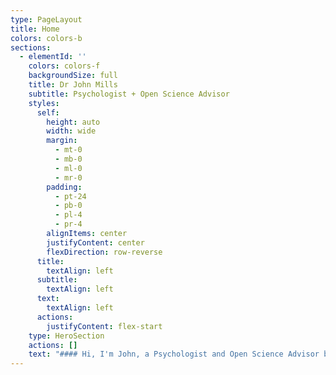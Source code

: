 ```yaml
---
type: PageLayout
title: Home
colors: colors-b
sections:
  - elementId: ''
    colors: colors-f
    backgroundSize: full
    title: Dr John Mills
    subtitle: Psychologist + Open Science Advisor
    styles:
      self:
        height: auto
        width: wide
        margin:
          - mt-0
          - mb-0
          - ml-0
          - mr-0
        padding:
          - pt-24
          - pb-0
          - pl-4
          - pr-4
        alignItems: center
        justifyContent: center
        flexDirection: row-reverse
      title:
        textAlign: left
      subtitle:
        textAlign: left
      text:
        textAlign: left
      actions:
        justifyContent: flex-start
    type: HeroSection
    actions: []
    text: "#### Hi, I'm John, a Psychologist and Open Science Advisor based between London and Rotterdam.\n\nFor the past 24-years, I have been attempting to make the complex simple and to support the development of young people. I am easily bored and am always looking for new challenges to keep life interesting. I consider myself a problem solver and some of the solutions I have found include: Creating the First Open Access Subject Repository for Sport, Exercise and Health related research called\_[SportRxiv](https://www.sportrxiv.org/), and bringing together a group of scientists from around the world to form the\_[Society for Transparency, Openness, and Reproducibilty in Kinesiology](https://www.tos-kin.org/)\_and build out from SportRxiv. Some other problems I am currently working on include changing the academic culture around research integrity through open science at\_[Erasmus University Rotterdam](https://www.eur.nl/en), and figuring out how best to support online gamers with their mental health at\_[Play Aid](https://www.play-aid.org/). If you have a problem that you think I can help with,\_[drop me an email](mailto:your-email@example.com).\n"
---
```

